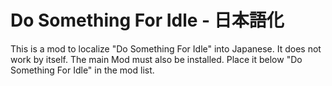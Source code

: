 # Do Something For Idle - 日本語化

This is a mod to localize "Do Something For Idle" into Japanese.
It does not work by itself. The main Mod must also be installed.
Place it below "Do Something For Idle" in the mod list.